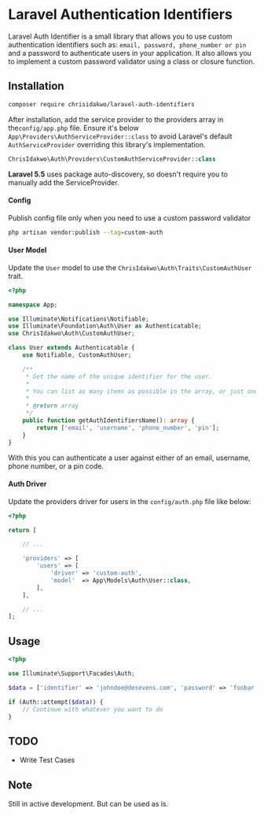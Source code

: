 # Laravel Authentication Identifiers
Laravel Auth Identifier is a small library that allows you to use custom authentication identifiers such as: `email, password, phone_number or pin` and a password to authenticate users in your application. It also allows you to implement a custom password validator using a class or closure function.


Installation
------------
```bash
composer require chrisidakwo/laravel-auth-identifiers
```

After installation, add the service provider to the providers array in the``config/app.php`` file. Ensure it's below ``App\Providers\AuthServiceProvider::class`` to avoid Laravel's default ```AuthServiceProvider``` overriding this library's implementation.

```php
ChrisIdakwo\Auth\Providers\CustomAuthServiceProvider::class
```

**Laravel 5.5** uses package auto-discovery, so doesn't require you to manually add the ServiceProvider.

#### Config
Publish config file only when you need to use a custom password validator

```bash
php artisan vendor:publish --tag=custom-auth
```

#### User Model
Update the ``User`` model to use the ``ChrisIdakwo\Auth\Traits\CustomAuthUser`` trait.

```php
<?php

namespace App;

use Illuminate\Notifications\Notifiable;
use Illuminate\Foundation\Auth\User as Authenticatable;
use ChrisIdakwo\Auth\CustomAuthUser;

class User extends Authenticatable {
    use Notifiable, CustomAuthUser;

    /**
     * Get the name of the unique identifier for the user.
     * 
     * You can list as many items as possible in the array, or just one item.
     *
     * @return array
     */
    public function getAuthIdentifiersName(): array {
        return ['email', 'username', 'phone_number', 'pin'];
    }
}
```

With this you can authenticate a user against either of an email, username, phone number, or a pin code.

#### Auth Driver
 Update the providers driver for users in the ``config/auth.php`` file like below:
```php
<?php

return [

    // ...

    'providers' => [
        'users' => [
            'driver' => 'custom-auth',
            'model'  => App\Models\Auth\User::class,
        ],
    ],

    // ...
];
```

Usage
------------
```php
<?php

use Illuminate\Support\Facades\Auth;

$data = ['identifier' => 'johndoe@desevens.com', 'password' => 'foobar'];

if (Auth::attempt($data)) {
    // Continue with whatever you want to do
}
```

TODO
------------
- Write Test Cases

Note
------------
Still in active development. But can be used as is.

